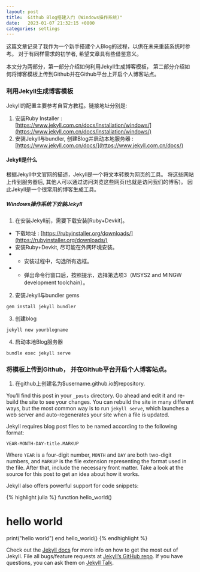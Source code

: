 ```yaml
---
layout: post
title:  Github Blog搭建入门 (Windows操作系统)"
date:   2023-01-07 21:32:15 +0800
categories: settings
---
```

这篇文章记录了我作为一个新手搭建个人Blog的过程，以供在未来重装系统时参考。
对于有同样需求的初学者, 希望文章具有些借鉴意义。

本文分为两部分，第一部分介绍如何利用Jekyll生成博客模板， 第二部分介绍如何将博客模板上传到Github并在Github平台上开启个人博客站点。

### 利用Jekyll生成博客模板

Jekyll的配置主要参考自官方教程。链接地址分别是:
1. 安装Ruby Installer : [https://www.jekyll.com.cn/docs/installation/windows/](https://www.jekyll.com.cn/docs/installation/windows/)
2. 安装Jekyll与bundler, 创建Blog并启动本地服务器 : [https://www.jekyll.com.cn/docs/](https://www.jekyll.com.cn/docs/)

#### Jekyll是什么
根据Jekyll中文官网的描述，Jekyll是一个将文本转换为网页的工具。
将这些网站上传到服务器后, 其他人可以通过访问浏览这些网页(也就是访问我们的博客)。
因此Jekyll是一个很常用的博客生成工具。

##### Windows操作系统下安装Jekyll
1. 在安装Jekyll前，需要下载安装[Ruby+Devkit]。
  - 下载地址 : [https://rubyinstaller.org/downloads/](https://rubyinstaller.org/downloads/)
  - 安装Ruby+Devkit, 尽可能在外网环境安装。
  - - 安装过程中，勾选所有选框。
  - - 弹出命令行窗口后，按照提示，选择第选项3（MSYS2 and MINGW development toolchain）。


2. 安装Jekyll与bundler gems
```
gem install jekyll bundler
```

3. 创建blog
```
jekyll new yourblogname
```

4. 启动本地Blog服务器
```
bundle exec jekyll serve
```

### 将模板上传到Github， 并在Github平台开启个人博客站点。

1. 在github上创建名为$username.github.io的repository.



You’ll find this post in your `_posts` directory. Go ahead and edit it and re-build the site to see your changes. You can rebuild the site in many different ways, but the most common way is to run `jekyll serve`, which launches a web server and auto-regenerates your site when a file is updated.

Jekyll requires blog post files to be named according to the following format:

`YEAR-MONTH-DAY-title.MARKUP`

Where `YEAR` is a four-digit number, `MONTH` and `DAY` are both two-digit numbers, and `MARKUP` is the file extension representing the format used in the file. After that, include the necessary front matter. Take a look at the source for this post to get an idea about how it works.

Jekyll also offers powerful support for code snippets:

{% highlight julia %}
function hello_world()
  # hello world
  print("hello world")
end
hello_world()
{% endhighlight %}



Check out the [Jekyll docs][jekyll-docs] for more info on how to get the most out of Jekyll. File all bugs/feature requests at [Jekyll’s GitHub repo][jekyll-gh]. If you have questions, you can ask them on [Jekyll Talk][jekyll-talk].
 
 [jekyll-docs]: https://jekyllrb.com/docs/home
 [jekyll-gh]:   https://github.com/jekyll/jekyll
 [jekyll-talk]: https://talk.jekyllrb.com/
